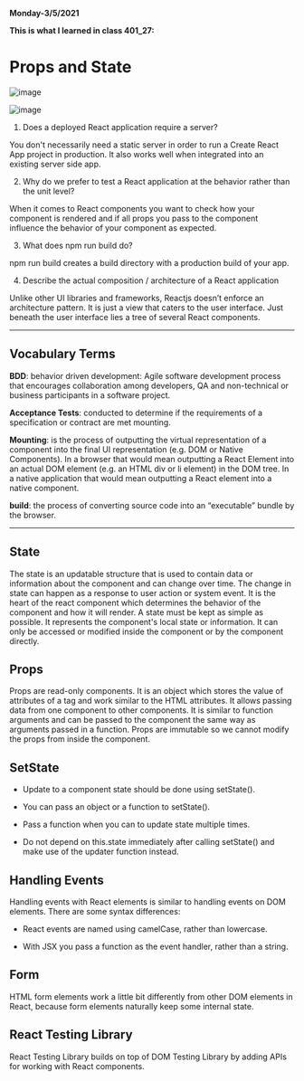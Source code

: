**Monday-3/5/2021**

**This is what I learned in class 401_27:**

# Props and State

![image](https://miro.medium.com/max/3840/1*yjH3SiDaVWtpBX0g_2q68g.png)

![image](https://scriptverse.academy/img/tutorials/reactjs-components-props.png)


1. Does a deployed React application require a server?

You don't necessarily need a static server in order to run a Create React App project in production. It also works well when integrated into an existing server side app.

2. Why do we prefer to test a React application at the behavior rather than the unit level?

When it comes to React components you want to check how your component is rendered and if all props you pass to the component influence the behavior of your component as expected.

3. What does npm run build do?

npm run build creates a build directory with a production build of your app.

4. Describe the actual composition / architecture of a React application

Unlike other UI libraries and frameworks, Reactjs doesn’t enforce an architecture pattern. It is just a view that caters to the user interface. Just beneath the user interface lies a tree of several React components.

-----------------------------------

## Vocabulary Terms



**BDD**:	behavior driven development: Agile software development process that encourages collaboration among developers, QA and non-technical or business participants in a software project.

**Acceptance Tests**:	conducted to determine if the requirements of a specification or contract are met
mounting.	

**Mounting**: is the process of outputting the virtual representation of a component into the final UI representation (e.g. DOM or Native Components). In a browser that would mean outputting a React Element into an actual DOM element (e.g. an HTML div or li element) in the DOM tree. In a native application that would mean outputting a React element into a native component.

**build**:	the process of converting source code into an “executable” bundle by the browser.


-------------------------------

## State

The state is an updatable structure that is used to contain data or information about the component and can change over time. The change in state can happen as a response to user action or system event. It is the heart of the react component which determines the behavior of the component and how it will render. A state must be kept as simple as possible. It represents the component's local state or information. It can only be accessed or modified inside the component or by the component directly.

## Props

Props are read-only components. It is an object which stores the value of attributes of a tag and work similar to the HTML attributes. It allows passing data from one component to other components. It is similar to function arguments and can be passed to the component the same way as arguments passed in a function. Props are immutable so we cannot modify the props from inside the component.

## SetState

- Update to a component state should be done using setState().

- You can pass an object or a function to setState().
  
- Pass a function when you can to update state multiple times.
  
- Do not depend on this.state immediately after calling setState() and make use of the updater function instead.

## Handling Events

Handling events with React elements is  similar to handling events on DOM elements. There are some syntax differences:

- React events are named using camelCase, rather than lowercase.

- With JSX you pass a function as the event handler, rather than a string.

## Form

HTML form elements work a little bit differently from other DOM elements in React, because form elements naturally keep some internal state.

## React Testing Library

React Testing Library builds on top of DOM Testing Library by adding APIs for working with React components.

